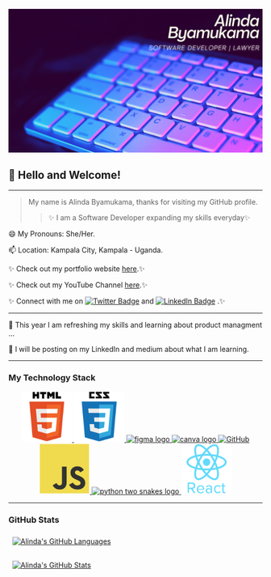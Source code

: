 ![Alinda's Header](banners/tech-banner.png)

## 👋 Hello and Welcome!

---

> My name is Alinda Byamukama, thanks for visiting my GitHub profile.
>> ✨ I am a Software Developer expanding my skills everyday✨ 
<p>😄 My Pronouns: She/Her.</p>
<p>📫 Location: Kampala City, Kampala - Uganda.</p>
<p>✨ Check out my portfolio website <a href="https://alindabyamukama.com" target="_blank">here</a>.✨</p>
<p>✨ Check out my YouTube Channel <a href="https://www.youtube.com/channel/UCMmhxVNrJrhuPTht0NreOmw" target="_blank">here</a>.✨</p>

✨ Connect with me on [![Twitter Badge](https://img.shields.io/badge/Twitter-Profile-informational?style=flat&logo=twitter&logoColor=white&color=1CA2F1)](https://twitter.com/alindaByamukama) and [![LinkedIn Badge](https://img.shields.io/badge/LinkedIn-Profile-informational?style=flat&logo=linkedin&logoColor=white&color=0D76A8)](https://www.linkedin.com/in/alinda-byamukama-b8980120b/) .✨

---

<p> 🌱 This year I am refreshing my skills and learning about product managment ... </p>
<p> 🌱 I will be posting on my LinkedIn and medium about what I am learning. </p>

---

### My Technology Stack
<p align="center">
<!--  HTML  -->
    <a href="https://www.w3.org/html/" target="_blank" rel="noreferrer">
    <img
    src="https://raw.githubusercontent.com/devicons/devicon/master/icons/html5/html5-original-wordmark.svg"
    alt="html5"
    width="100"
    height="100"
    />
<!--  CSS  -->
    </a>
    <a href="https://www.w3schools.com/css/" target="_blank" rel="noreferrer">
    <img
    src="https://raw.githubusercontent.com/devicons/devicon/master/icons/css3/css3-original-wordmark.svg"
    alt="css3"
    width="100"
    height="100"
    />
    </a>
<!-- FIGMA -->
    <a href="https://www.figma.com/">
    <img
    src="https://encrypted-tbn0.gstatic.com/images?q=tbn:ANd9GcRKVPor-KrrAALIS5DM7uTAYXIEtgcB09IEfw&usqp=CAU"
    alt="figma logo"
    width="100"
    height="100"
    />
    </a>
<!-- CANVA -->
    <a href="https://www.canva.com/">
    <img
    src="https://freelogopng.com/images/all_img/1656733637logo-canva-png.png"
    alt="canva logo"
    width="100"
    height="100"
    />
    </a>
<!-- GITHUB  -->
      </a>
    <a href="https://github.com/" target="_blank" rel="noreferrer">
    <img
    src="https://github.githubassets.com/images/modules/logos_page/GitHub-Mark.png"
    alt="GitHub"
    width="100"
    height="100"
    />
    </a>
<!--  JS  -->
    <a
    href="https://developer.mozilla.org/en-US/docs/Web/JavaScript"
    target="_blank"
    rel="noreferrer"
    >
    <img
    src="https://raw.githubusercontent.com/devicons/devicon/master/icons/javascript/javascript-original.svg"
    alt="javascript"
    width="100"
    height="100"
    />
    </a>
 <!-- PYTHON -->
        <a
    href="https://www.python.org/"
    target="_blank"
    rel="noreferrer"
    >
    <img
    src="https://s3.dualstack.us-east-2.amazonaws.com/pythondotorg-assets/media/files/python-logo-only.svg"
    alt="python two snakes logo"
    width="100"
    height="100"
    />
    </a>
<!--  REACTJS  -->
    <a href="https://reactjs.org/" target="_blank" rel="noreferrer">
    <img
    src="https://raw.githubusercontent.com/devicons/devicon/master/icons/react/react-original-wordmark.svg"
    alt="react"
    width="100"
    height="100"
    />
    </a>
<!--  NODEJS  
    <a href="https://www.nodejs.com" target="_blank" rel="noreferrer">
    <img
    src="https://raw.githubusercontent.com/devicons/devicon/master/icons/nodejs/nodejs-original.svg"
    alt="nodejs"
    width="100"
    height="100"
    />
    </a> -->
<!--  EXPRESSJS  
    <a href="https://expressjs.com" target="_blank" rel="noreferrer">
    <img
    src="https://w7.pngwing.com/pngs/925/447/png-transparent-express-js-node-js-javascript-mongodb-node-js-text-trademark-logo.png"
    alt="expressjs"
    width="100"
    height="100"
    />
    </a> -->
</p>

---

### GitHub Stats
<!--Anurag Hazra‘s GitHub ReadMe Stats (https://github.com/anuraghazra/github-readme-stats)-->

<!-- most used languages -->
<p>
    <a href="https://github.com/alindaByamukama">
      <img 
           align="center" 
           style="margin:0.5rem" 
           src="https://github-readme-stats.vercel.app/api/top-langs/?username=alindaByamukama&show_icons=true&theme=radical&layout=compact" 
           alt="Alinda's GitHub Languages"
       />
    </a>
</p>
                
<p>
<!-- my github stats -->
    <a href="https://github.com/alindaByamukama">
      <img 
           align="center" 
           style="margin:0.5rem" 
           src="https://github-readme-stats.vercel.app/api?username=alindaByamukama&show_icons=true&theme=radical" 
           alt="Alinda's GitHub Stats" 
       />
    </a>
</p>

<!--
## 📫 Here is where you can find me ...
[![Twitter Badge](https://img.shields.io/badge/Twitter-Profile-informational?style=flat&logo=twitter&logoColor=white&color=1CA2F1)](https://twitter.com/alindaByamukama) 
[![LinkedIn Badge](https://img.shields.io/badge/LinkedIn-Profile-informational?style=flat&logo=linkedin&logoColor=white&color=0D76A8)](https://www.linkedin.com/in/alinda-byamukama-b8980120b/)
[![Medium Badge](https://img.shields.io/badge/Medium-Profile-informational?style=flat&logo=linkedin&logoColor=white&color=0D76A8)](https://alindabyamukama.medium.com/)
-->

<br>
<!-- Main resource Used to create this readme (https://blog.braydoncoyer.dev/creating-a-killer-github-profile-readme-part-1) -->
<!--
**alindaByamukama/alindaByamukama** is a ✨ _special_ ✨ repository because its `README.md` (this file) appears on your GitHub profile.

Here are some ideas to get you started:

- 🔭 I’m currently working on mastering Vanilla JavaScript by creating various projects.
- 🌱 I’m currently learning JavaScript.
- 👯 I’m looking to collaborate on ...
- 🤔 I’m looking for help with ...
- 💬 Ask me about ...
- 📫 How to reach me: ...
- 😄 Pronouns: ... She/Her
- ⚡ Fun fact: ... 
- ✨ Sparkles ... could be used for anything!
-->
